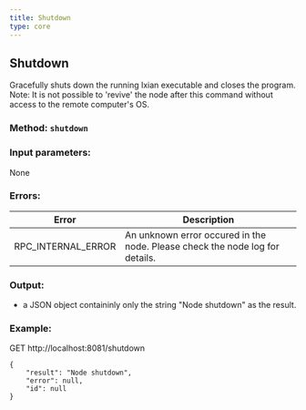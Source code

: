 ```yaml
---
title: Shutdown
type: core
---
```

## Shutdown
Gracefully shuts down the running Ixian executable and closes the program.  
Note: It is not possible to 'revive' the node after this command without access to the remote computer's OS.
### Method: `shutdown`
### Input parameters:
None

### Errors:
| Error | Description |
| --- | --- |
| RPC_INTERNAL_ERROR | An unknown error occured in the node. Please check the node log for details. |

### Output:
- a JSON object containinly only the string "Node shutdown" as the result.

### Example:
GET http://localhost:8081/shutdown
```
{
	"result": "Node shutdown",
	"error": null,
	"id": null
}
```
